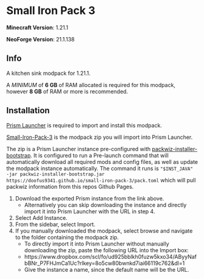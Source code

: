 # Small Iron Pack 3
**Minecraft Version**: 1.21.1

**NeoForge Version**: 21.1.138

## Info
A kitchen sink modpack for 1.21.1.

A *MINIMUM* of **6 GB** of RAM allocated is required for this modpack, however **8 GB** of RAM or more is recommended.

## Installation
[Prism Launcher](https://prismlauncher.org/) is required to import and install this modpack.

[Small-Iron-Pack-3](https://www.dropbox.com/scl/fo/ud925bblkh0fuzw5kxo34/AByyNafbBNr_P7FHJmCa1Uc?rlkey=8o5cw80bwnkd7iai66119c762&dl=1) is the modpack zip you will import into Prism Launcher.

The zip is a Prism Launcher instance pre-configured with [packwiz-installer-bootstrap](https://github.com/packwiz/packwiz-installer-bootstrap).
It is configured to run a Pre-launch command that will automatically download all required mods and config files, as well as update the modpack instance automatically.
The command it runs is `"$INST_JAVA" -jar packwiz-installer-bootstrap.jar https://doofus9341.github.io/small-iron-pack-3/pack.toml` which will pull packwiz information from this repos Github Pages.

<ol>
  <li>Download the exported Prism instance from the link above.
    <ul>
      <li>Alternatively you can skip downloading the instance and directly import it into Prism Launcher with the URL in step 4.</li>
    </ul>
  </li>
  <li>Select Add Instance.</li>
  <li>From the sidebar, select Import.</li>
  <li>If you manually downloaded the modpack, select browse and navigate to the folder containing the modpack zip.
    <ul>
      <li>To directly import it into Prism Launcher without manually downloading the zip, paste the following URL into the Import box:</li>
      <li>https://www.dropbox.com/scl/fo/ud925bblkh0fuzw5kxo34/AByyNafbBNr_P7FHJmCa1Uc?rlkey=8o5cw80bwnkd7iai66119c762&dl=1</li>
      <li>Give the instance a name, since the default name will be the URL.</li>
    </ul>
  </li>
</ol>